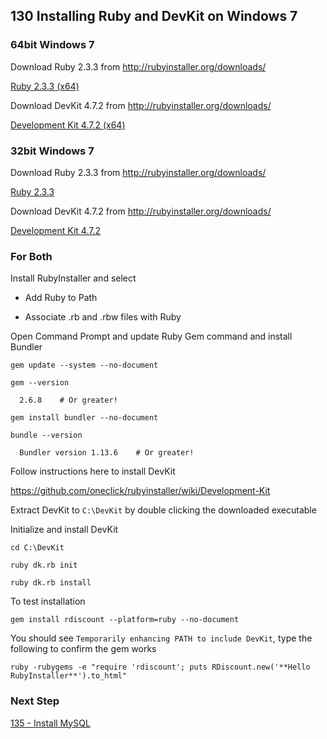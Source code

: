 ## 130 Installing Ruby and DevKit on Windows 7


### 64bit Windows 7

Download Ruby 2.3.3 from http://rubyinstaller.org/downloads/

  [Ruby 2.3.3 (x64)](https://dl.bintray.com/oneclick/rubyinstaller/rubyinstaller-2.3.3-x64.exe)

Download DevKit 4.7.2 from http://rubyinstaller.org/downloads/
                                
  [Development Kit 4.7.2 (x64)](https://dl.bintray.com/oneclick/rubyinstaller/DevKit-mingw64-64-4.7.2-20130224-1432-sfx.exe)

### 32bit Windows 7

Download Ruby 2.3.3 from http://rubyinstaller.org/downloads/

  [Ruby 2.3.3](https://dl.bintray.com/oneclick/rubyinstaller/rubyinstaller-2.3.3.exe)

Download DevKit 4.7.2 from http://rubyinstaller.org/downloads/

  [Development Kit 4.7.2](https://dl.bintray.com/oneclick/rubyinstaller/DevKit-mingw64-32-4.7.2-20130224-1151-sfx.exe)


### For Both

Install RubyInstaller and select

- Add Ruby to Path

- Associate .rb and .rbw files with Ruby

Open Command Prompt and update Ruby Gem command and install Bundler

```
gem update --system --no-document

gem --version

  2.6.8    # Or greater!

gem install bundler --no-document

bundle --version

  Bundler version 1.13.6    # Or greater!
```


Follow instructions here to install DevKit

  https://github.com/oneclick/rubyinstaller/wiki/Development-Kit

Extract DevKit to `C:\DevKit` by double clicking the downloaded executable

Initialize and install DevKit

```
cd C:\DevKit

ruby dk.rb init

ruby dk.rb install
```

To test installation

```
gem install rdiscount --platform=ruby --no-document
```

You should see `Temporarily enhancing PATH to include DevKit`, type the following to confirm the gem works

```
ruby -rubygems -e "require 'rdiscount'; puts RDiscount.new('**Hello RubyInstaller**').to_html"
```

### Next Step

[135 - Install MySQL](https://github.com/remomueller/documentation/tree/master/windows/135-mysql.md)
